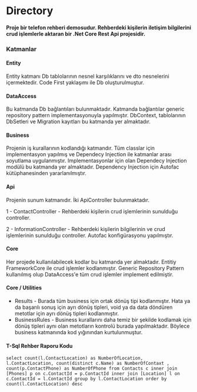 
# Directory

####  Proje bir telefon rehberi demosudur. Rehberdeki kişilerin iletişim bilgilerini crud işlemlerle aktaran bir .Net Core Rest Api projesidir. 

### Katmanlar

#### Entity
 Entity katmanı Db tablolarının nesnel karşılıklarını ve dto nesnelerini içermektedir. Code First yaklaşımı ile Db oluşturulmuştur.
#### DataAccess
 Bu katmanda Db bağlantıları bulunmaktadır. Katmanda bağlantılar generic repository pattern implementasyonuyla yapılmıştır. DbContext, tablolarının DbSetleri ve Migration kayıtları bu katmanda yer almaktadır. 
#### Business
 Projenin iş kurallarının kodlandığı katmandır. Tüm classlar için implementasyon yapılmış ve Dependecy Injection ile katmanlar arası soyutlama uygulanmıştır. Implementasyonlar için olan Dependecy Injection modülü bu katmanda yer almaktadır.
Dependency Injection için Autofac kütüphanesinden yararlanılmıştır.
#### Api
 Projenin sunum katmanıdır. İki ApiController bulunmaktadır. 
 
1 - ContactController - Rehberdeki kişilerin crud işlemlerinin sunulduğu controller.

2 - InformationController - Rehberdeki kişilerin bilgilerinin ve crud işlemlerinin sunulduğu controller. Autofac konfigürasyonu yapılmıştır.
#### Core
 Her projede kullanılabilecek kodlar bu katmanda yer almaktadır. Entitiy FrameworkCore ile crud işlemler kodlanmıştır. Generic Repository Pattern kullanılmış olup DataAccess'e tüm crud işlemler implement edilmiştir.
 #### Core / Utilities 
  * Results - Burada tüm business için ortak dönüş tipi kodlanmıştır. Hata ya da başarılı sonuş için ayrı dönüş tipleri, void ya da data döndüren metotlar için ayrı dönüş tipleri kodlanmıştır.
  * BusinessRules - Business kurallarını daha temiz bir şekilde kodlamak için dönüş tipleri aynı olan metotların kontrolü burada yapılmaktadır. Böylece business katmanında kod yığınından kurtulunmuştur.
  
  #### T-Sql Rehber Raporu Kodu
`select count(l.ContactLocation) as NumberOfLocation, l.ContactLocation, count(distinct c.Name) as NumberOfContaxt , count(p.ContactPhone) as NumberOfPhone from Contacts c inner join [Phones] p on c.ContactId = p.ContactId inner join [Location] l on c.ContactId = l.ContactId group by l.ContactLocation order by count(l.ContactLocation) desc` 
